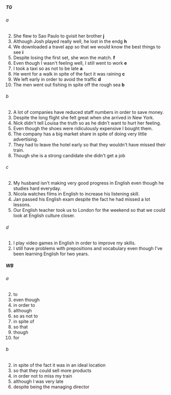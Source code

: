 ##### TG
###### a
2. She flew to Sao Paulo to gvisit her brother **j**
3. Although Josh played really well, he lost in the endg **h**
4. We downloaded a travel app so that we would know the best things to see **i**
5. Despite losing the first set, she won the match. **f**
6. Even though I wasn't feeling well, I still went to work **e**
7. I took a taxi so as not to be late **a**
8. He went for a walk in spite of the fact it was raining **c**
9. We left early in order to avoid the traffic **d**
10. The men went out fishing in spite off the rough sea **b**

###### b
2. A lot of companies have reduced staff numbers in order to save money.
3. Despite the long flight she felt great when she arrived in New York.
4. Nick didn't tell Louisa the truth so as he didn't want to hurt her feeling.
5. Even though the shoes were ridiculously expensive I bought them.
6. The company has a big market share in spite of doing very little advertising. 
7. They had to leave the hotel early so that they wouldn't have missed their train.
8. Though she is a strong candidate she didn't get a job

###### c
2. My husband isn't making very good progress in English even though he studies hard everyday.
3. Nicola watches films in English to increase his listening skill.
4. Jan passed his English exam despite the fact he had missed a lot lessons.
5. Our English teacher took us to London for the weekend so that we could look at English culture closer.

###### d
1. I play video games in English in order to improve my skills.
2. I still have problems with prepositions and vocabulary even though I've been learning English for two years.

##### WB
###### a
2. to
3. even though
4. in order to
5. although
6. so as not to
7. in spite of
8. so that
9. though
10. for

###### b
2. in spite of the fact it was in an ideal location
3. so that they could sell more products
4. in order not to miss my train
5. although I was very late
6. despite being the managing director
